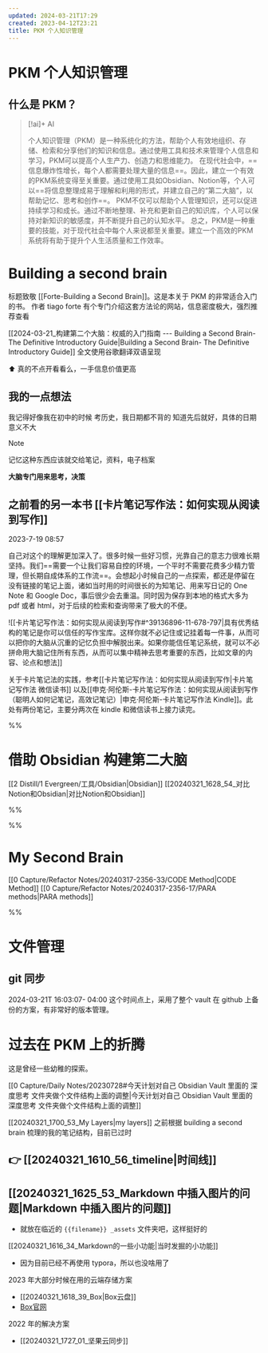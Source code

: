```yaml
---
updated: 2024-03-21T17:29
created: 2023-04-12T23:21
title: PKM 个人知识管理
---
```

# PKM 个人知识管理

## 什么是 PKM？

> [!ai]+ AI
>
> 个人知识管理（PKM）是一种系统化的方法，帮助个人有效地组织、存储、检索和分享他们的知识和信息。通过使用工具和技术来管理个人信息和学习，PKM可以提高个人生产力、创造力和思维能力。
> 在现代社会中，==信息爆炸性增长，每个人都需要处理大量的信息==。因此，建立一个有效的PKM系统变得至关重要。通过使用工具如Obsidian、Notion等，个人可以==将信息整理成易于理解和利用的形式，并建立自己的“第二大脑”，以帮助记忆、思考和创作==。
> PKM不仅可以帮助个人管理知识，还可以促进持续学习和成长。通过不断地整理、补充和更新自己的知识库，个人可以保持对新知识的敏感度，并不断提升自己的认知水平。
> 总之，PKM是一种重要的技能，对于现代社会中每个人来说都至关重要。建立一个高效的PKM系统将有助于提升个人生活质量和工作效率。

# Building a second brain

标题致敬 [[Forte-Building a Second Brain]]。这是本关于 PKM 的非常适合入门的书。
作者 tiago forte 有个专门介绍这套方法论的网站，信息密度极大，强烈推荐查看 

[[2024-03-21_构建第二个大脑：权威的入门指南 --- Building a Second Brain- The Definitive Introductory Guide|Building a Second Brain- The Definitive Introductory Guide]]
全文使用谷歌翻译双语呈现

⬆️ 真的不点开看看么，一手信息价值更高

## 我的一点想法

我记得好像我在初中的时候
考历史，我日期都不背的
知道先后就好，具体的日期意义不大

> [!NOTE]
> 记忆这种东西应该就交给笔记，资料，电子档案
> 
> **大脑专门用来思考，决策**

## 之前看的另一本书 [[卡片笔记写作法：如何实现从阅读到写作]]

2023-7-19 08:57 

自己对这个的理解更加深入了。很多时候一些好习惯，光靠自己的意志力很难长期坚持。我们==需要一个让我们容易自控的环境，一个平时不需要花费多少精力管理，但长期自成体系的工作流==。会想起小时候自己的一点探索，都还是停留在没有链接的笔记上面，诸如当时用的时间很长的为知笔记、用来写日记的 One Note 和 Google Doc，事后很少会去重温。同时因为保存到本地的格式大多为 pdf 或者 html，对于后续的检索和查询带来了极大的不便。 

![[卡片笔记写作法：如何实现从阅读到写作#^39136896-11-678-797|具有优秀结构的笔记是你可以信任的写作宝库。这样你就不必记住或记挂着每一件事，从而可以把你的大脑从沉重的记忆负担中解脱出来。如果你能信任笔记系统，就可以不必拼命用大脑记住所有东西，从而可以集中精神去思考重要的东西，比如文章的内容、论点和想法]]

关于卡片笔记法的实践，参考[[卡片笔记写作法：如何实现从阅读到写作|卡片笔记写作法 微信读书]] 以及[[申克·阿伦斯-卡片笔记写作法：如何实现从阅读到写作（聪明人如何记笔记，高效记笔记）|申克·阿伦斯-卡片笔记写作法 Kindle]]。此处有两份笔记，主要分两次在 kindle 和微信读书上接力读完。 

%% 
# 借助 Obsidian 构建第二大脑 

[[2 Distill/1 Evergreen/工具/Obsidian|Obsidian]]
[[20240321_1628_54_对比Notion和Obsidian|对比Notion和Obsidian]] 

 %%

%% 
# My Second Brain 

[[0 Capture/Refactor Notes/20240317-2356-33/CODE Method|CODE Method]]
[[0 Capture/Refactor Notes/20240317-2356-17/PARA methods|PARA methods]]

 %%

# 文件管理

## git 同步 

2024-03-21T 16:03:07- 04:00 
这个时间点上，采用了整个 vault 在 github 上备份的方案，有非常好的版本管理。 


# 过去在 PKM 上的折腾

这是曾经一些幼稚的探索。

[[0 Capture/Daily Notes/20230728#今天计划对自己 Obsidian Vault 里面的 深度思考 文件夹做个文件结构上面的调整|今天计划对自己 Obsidian Vault 里面的 深度思考 文件夹做个文件结构上面的调整]]

[[20240321_1700_53_My Layers|my layers]] 之前根据 building a second brain 梳理的我的笔记结构，目前已过时

## 👉 [[20240321_1610_56_timeline|时间线]]

## [[20240321_1625_53_Markdown 中插入图片的问题|Markdown 中插入图片的问题]]
- 就放在临近的 ` {{filename}} _assets ` 文件夹吧，这样挺好的

[[20240321_1616_34_Markdown的一些小功能|当时发掘的小功能]] 
- 因为目前已经不再使用 typora，所以也没啥用了 
 
2023 年大部分时候在用的云端存储方案
- [[20240321_1618_39_Box|Box云盘]] 
- [Box官网](https://www.box.com/home)

2022 年的解决方案
- [[20240321_1727_01_坚果云同步]]